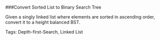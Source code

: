 ###Convert Sorted List to Binary Search Tree

Given a singly linked list where elements are sorted in ascending order, convert it to a height balanced BST.

Tags: Depth-first-Search, Linked List
